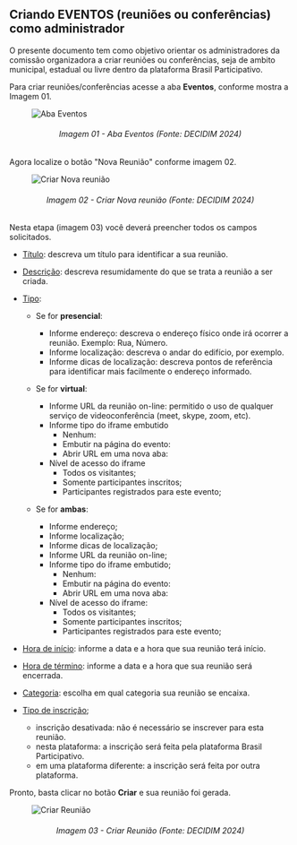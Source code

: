 ## Criando EVENTOS (reuniões ou conferências) como administrador


O presente documento tem como objetivo orientar os administradores da comissão organizadora a criar reuniões ou conferências, seja de ambito municipal, estadual ou livre dentro da plataforma Brasil Participativo.

Para criar reuniões/conferências acesse a aba **Eventos**, conforme mostra a Imagem 01.

<figure markdown>
<img src= "https://gitlab.com/lappis-unb/decidimbr/documentacao/-/raw/main/docs/assetsTutoriais/conferencias/AbaConferencia.JPG?ref_type=heads" alt=" Aba Eventos" style="float: none; margin: auto"> 
</figure> 
<p align="justify">
<h6 align = "center"> Imagem 01 - Aba Eventos (Fonte: DECIDIM 2024)</h6>
</p> 


Agora localize o botão "Nova Reunião" conforme imagem 02.
<figure markdown>
<img src= "https://gitlab.com/lappis-unb/decidimbr/documentacao/-/raw/main/docs/assetsTutoriais/conferencias/NovaConferencia.JPG?ref_type=heads" alt=" Criar Nova reunião" style="float: none; margin: auto"> 
</figure> 
<p align="justify">
<h6 align = "center"> Imagem 02 - Criar Nova reunião (Fonte: DECIDIM 2024)</h6>
</p> 


Nesta etapa (imagem 03) você deverá preencher todos os campos solicitados.

- <u>Título</u>: descreva um título para identificar a sua reunião. 

- <u>Descrição</u>: descreva resumidamente do que se trata a reunião a ser criada.

- <u>Tipo</u>:

    - Se for **presencial**:
        - Informe endereço: descreva o endereço físico onde irá ocorrer a reunião. Exemplo: Rua, Número.
        - Informe localização: descreva o andar do edifício, por exemplo.
        - Informe dicas de localização: descreva pontos de referência para identificar mais facilmente o endereço informado.

    - Se for **virtual**:
        - Informe URL da reunião on-line: permitido o uso de qualquer serviço de videoconferência (meet, skype, zoom, etc).
        - Informe tipo do iframe embutido
            - Nenhum:
            - Embutir na página do evento:
            - Abrir URL em uma nova aba:
        - Nível de acesso do iframe
            - Todos os visitantes;
            - Somente participantes inscritos;
            - Participantes registrados para este evento;

    - Se for **ambas**:
        - Informe endereço;
        - Informe localização;
        - Informe dicas de localização;
        - Informe URL da reunião on-line;
        - Informe tipo do iframe embutido;
            - Nenhum:
            - Embutir na página do evento:
            - Abrir URL em uma nova aba:
        - Nível de acesso do iframe:
            - Todos os visitantes;
            - Somente participantes inscritos;
            - Participantes registrados para este evento;

- <u>Hora de início</u>: informe a data e a hora que sua reunião terá início.

- <u>Hora de término</u>: informe a data e a hora que sua reunião será encerrada.

- <u>Categoria</u>: escolha em qual categoria sua reunião se encaixa.

- <u>Tipo de inscrição</u>;
    - inscrição desativada: não é necessário se inscrever para esta reunião.
    - nesta plataforma: a inscrição será feita pela plataforma Brasil Participativo.
    - em uma plataforma diferente: a inscrição será feita por outra plataforma.

Pronto, basta clicar no botão **Criar** e sua reunião foi gerada.

<figure markdown>
<img src= "https://gitlab.com/lappis-unb/decidimbr/documentacao/-/raw/main/docs/assetsTutoriais/conferencias/CriarReuniao.JPG?ref_type=heads" alt=" Criar Reunião" style="float: none; margin: auto"> 
</figure> 
<p align="justify">
<h6 align = "center"> Imagem 03 - Criar Reunião (Fonte: DECIDIM 2024)</h6>
</p> 
